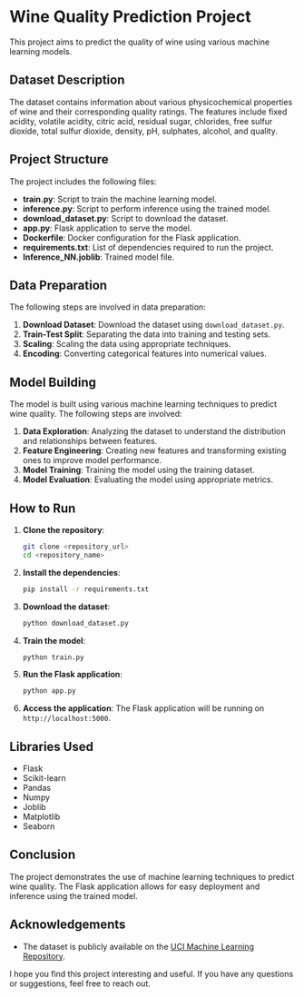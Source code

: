 
# Wine Quality Prediction Project

This project aims to predict the quality of wine using various machine learning models.

## Dataset Description

The dataset contains information about various physicochemical properties of wine and their corresponding quality ratings. The features include fixed acidity, volatile acidity, citric acid, residual sugar, chlorides, free sulfur dioxide, total sulfur dioxide, density, pH, sulphates, alcohol, and quality.

## Project Structure

The project includes the following files:

- **train.py**: Script to train the machine learning model.
- **inference.py**: Script to perform inference using the trained model.
- **download_dataset.py**: Script to download the dataset.
- **app.py**: Flask application to serve the model.
- **Dockerfile**: Docker configuration for the Flask application.
- **requirements.txt**: List of dependencies required to run the project.
- **Inference_NN.joblib**: Trained model file.

## Data Preparation

The following steps are involved in data preparation:

1. **Download Dataset**: Download the dataset using `download_dataset.py`.
2. **Train-Test Split**: Separating the data into training and testing sets.
3. **Scaling**: Scaling the data using appropriate techniques.
4. **Encoding**: Converting categorical features into numerical values.

## Model Building

The model is built using various machine learning techniques to predict wine quality. The following steps are involved:

1. **Data Exploration**: Analyzing the dataset to understand the distribution and relationships between features.
2. **Feature Engineering**: Creating new features and transforming existing ones to improve model performance.
3. **Model Training**: Training the model using the training dataset.
4. **Model Evaluation**: Evaluating the model using appropriate metrics.

## How to Run

1. **Clone the repository**:
    ```sh
    git clone <repository_url>
    cd <repository_name>
    ```

2. **Install the dependencies**:
    ```sh
    pip install -r requirements.txt
    ```

3. **Download the dataset**:
    ```sh
    python download_dataset.py
    ```

4. **Train the model**:
    ```sh
    python train.py
    ```

5. **Run the Flask application**:
    ```sh
    python app.py
    ```

6. **Access the application**: The Flask application will be running on `http://localhost:5000`.

## Libraries Used

- Flask
- Scikit-learn
- Pandas
- Numpy
- Joblib
- Matplotlib
- Seaborn

## Conclusion

The project demonstrates the use of machine learning techniques to predict wine quality. The Flask application allows for easy deployment and inference using the trained model.

## Acknowledgements

- The dataset is publicly available on the [UCI Machine Learning Repository](https://archive.ics.uci.edu/ml/datasets/Wine+Quality).

I hope you find this project interesting and useful. If you have any questions or suggestions, feel free to reach out.
